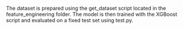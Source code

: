 The dataset is prepared using the get_dataset script located in the feature_engineering folder. The model is then trained with the XGBoost script and evaluated on a fixed test set using test.py.